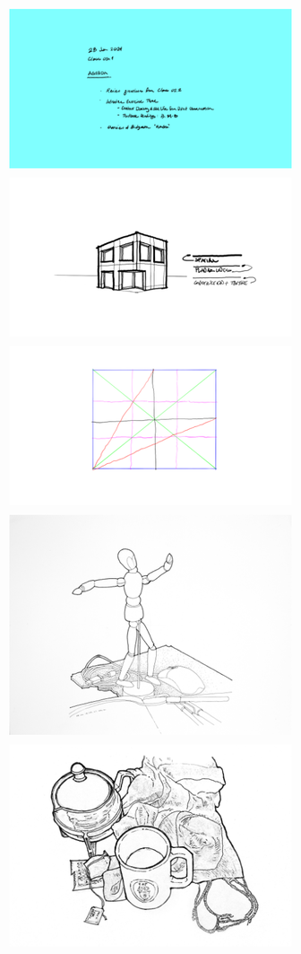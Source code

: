 ![Today's Agenda](images/250128_03-1.png)

![Resource for Ex. 3](images/250128.png)

![Resource 2 for Ex. 3](images/250128.1.png)

![Fig. 2.4 Ex. 3 Contour Drawing of Still Life from Direct Observation](images/02041contDwgStillLife.png)

![Fig. 2.5 Still Life with Scarf](images/02020_stillLifeScarf.png)

<!-- Begin comment

![](images/Assignment_02_Above_Average.png)

![](images/Assignment_02_Average.jpeg)

![](images/Assignment_02_Below_Average.png)

End comment -->

